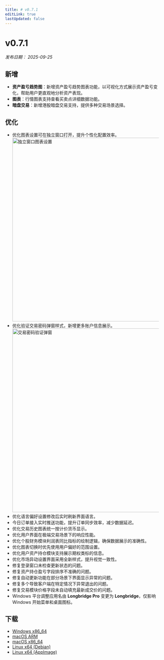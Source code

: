 ```yaml
---
title: # v0.7.1
editLink: true
lastUpdated: false
---
```


# v0.7.1 

_发布日期： 2025-09-25_

## 新增

- **资产盈亏趋势图**：新增资产盈亏趋势图表功能，以可视化方式展示资产盈亏变化，帮助用户更直观地分析资产表现。
- **图表**：行情图表支持查看买卖点详细数据功能。
- **暗盘交易**：新增港股暗盘交易支持，提供多种交易场景选择。

## 优化

- 优化图表设置可在独立窗口打开，提升个性化配置效率。
  <img src="https://assets.lbctrl.com/uploads/18ef3db3-b853-408b-afa0-2c2531a07e02/chart-setting-in-window.png" alt="独立窗口图表设置" width="800" height="600">
- 优化验证交易密码弹窗样式，新增更多账户信息展示。
  <img src="https://assets.lbctrl.com/uploads/ba590ee3-dec6-49e0-a904-946607086ee9/scr-20250922-ntyk.png" alt="交易密码验证弹窗" width="800" height="600">
- 优化语言偏好设置修改后实时刷新界面语言。
- 今日订单接入实时推送功能，提升订单同步效率，减少数据延迟。
- 优化交易历史图表统一按计价货币显示。
- 优化用户界面在极端交易场景下的响应性能。
- 优化个股财务模块利润表同比指标的绘制逻辑，确保数据展示的准确性。
- 优化图表切换时优先使用用户偏好的范围设置。
- 优化用户资产持仓模块支持展示期权类标的信息。
- 优化市场异动设置界面采用全新样式，提升视觉一致性。
- 修复登录窗口未检查更新状态的问题。
- 修复资产持仓盈亏字段排序不准确的问题。
- 修复自动更新功能在部分场景下界面显示异常的问题。
- 修复多个导致客户端在特定情况下异常退出的问题。
- 修复交易模块价格字段未自动填充最新成交价的问题。
- Windows 平台调整应用名由 **Longbridge Pro** 变更为 **Longbridge**，仅影响 Windows 开始菜单和桌面图标。

## 下载

- [Windows x86_64](https://assets.lbkrs.com/github/release/longbridge-desktop/stable/longbridge-v0.7.1-windows-x86_64.exe)
- [macOS ARM](https://assets.lbkrs.com/github/release/longbridge-desktop/stable/longbridge-v0.7.1-macos-aarch64.dmg)
- [macOS x86_64](https://assets.lbkrs.com/github/release/longbridge-desktop/stable/longbridge-v0.7.1-macos-x86_64.dmg)
- [Linux x64 (Debian)](https://assets.lbkrs.com/github/release/longbridge-desktop/stable/longbridge-v0.7.1-linux-x86_64.deb)
- [Linux x64 (AppImage)](https://assets.lbkrs.com/github/release/longbridge-desktop/stable/longbridge-v0.7.1-linux-x86_64.AppImage)